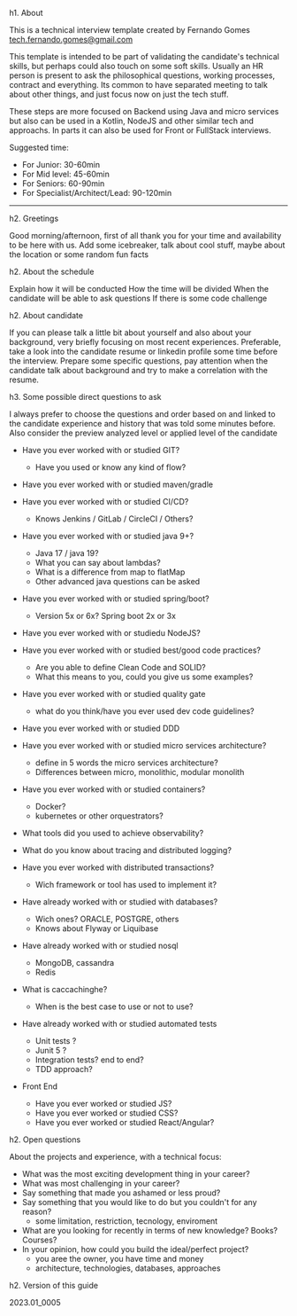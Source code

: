 h1. About 

This is a technical interview template created by Fernando Gomes <tech.fernando.gomes@gmail.com>

This template is intended to be part of validating the candidate's technical skills, but perhaps could also touch on some soft skills.
Usually an HR person is present to ask the philosophical questions, working processes, contract and everything.
Its common to have separated meeting to talk about other things, and just focus now on just the tech stuff.

These steps are more focused on Backend using Java and micro services but also can be used in a Kotlin, NodeJS and other similar tech and approachs.
In parts it can also be used for Front or FullStack interviews.

Suggested time:
- For Junior: 30-60min
- For Mid level: 45-60min
- For Seniors: 60-90min
- For Specialist/Architect/Lead: 90-120min

---------------------------------------------------------------------------------------

h2. Greetings 

Good morning/afternoon, first of all thank you for your time and availability to be here with us.
Add some icebreaker, talk about cool stuff, maybe about the location or some random fun facts

h2. About the schedule

Explain how it will be conducted
How the time will be divided
When the candidate will be able to ask questions
If there is some code challenge

h2. About candidate

If you can please talk a little bit about yourself and also about your background, very briefly focusing on most recent experiences.
Preferable, take a look into the candidate resume or linkedin profile some time before the interview. 
Prepare some specific questions, pay attention when the candidate talk about background and try to make a correlation with the resume. 

h3. Some possible direct questions to ask

I always prefer to choose the questions and order based on and linked to the candidate experience and history that was told some minutes before.
Also consider the preview analyzed level or applied level of the candidate

- Have you ever worked with or studied GIT?
  - Have you used or know any kind of flow?
- Have you ever worked with or studied maven/gradle
- Have you ever worked with or studied CI/CD? 
  - Knows Jenkins / GitLab / CircleCI / Others?

- Have you ever worked with or studied java 9+?
  - Java 17 / java 19?  
  - What you can say about lambdas?
  - What is a difference from map to flatMap
  - Other advanced java questions can be asked

- Have you ever worked with or studied spring/boot? 
  - Version 5x or 6x? Spring boot 2x or 3x

- Have you ever worked with or studiedu NodeJS?

- Have you ever worked with or studied best/good code practices?
  - Are you able to define Clean Code and SOLID? 
  - What this means to you, could you give us some examples?
- Have you ever worked with or studied quality gate
  - what do you think/have you ever used dev code guidelines?
- Have you ever worked with or studied DDD 

- Have you ever worked with or studied micro services architecture?
  - define in 5 words the micro services architecture?
  - Differences between micro, monolithic, modular monolith
- Have you ever worked with or studied containers?
  - Docker?
  - kubernetes or other orquestrators?
- What tools did you used to achieve observability?
- What do you know about tracing and distributed logging?
- Have you ever worked with distributed transactions?
  - Wich framework or tool has used to implement it?  

- Have already worked with or studied with databases? 
  - Wich ones? ORACLE, POSTGRE, others
  - Knows about Flyway or Liquibase
- Have already worked with or studied nosql
  - MongoDB, cassandra 
  - Redis
- What is caccachinghe?
  - When is the best case to use or not to use?

- Have already worked with or studied automated tests
  - Unit tests  ? 
  - Junit 5 ?
  - Integration tests? end to end?
  - TDD approach? 

- Front End
  - Have you ever worked or studied JS?
  - Have you ever worked or studied CSS?
  - Have you ever worked or studied React/Angular?

h2. Open questions 

About the projects and experience, with a technical focus:
- What was the most exciting development thing in your career?
- What was most challenging in your career?
- Say something that made you ashamed or less proud?
- Say something that you would like to do but you couldn't for any reason?
  - some limitation, restriction, tecnology, enviroment
- What are you looking for recently in terms of new knowledge? Books? Courses?  
- In your opinion, how could you build the ideal/perfect project?
  - you aree the owner, you have time and money  
  - architecture, technologies, databases, approaches 

h2. Version of this guide

2023.01_0005
